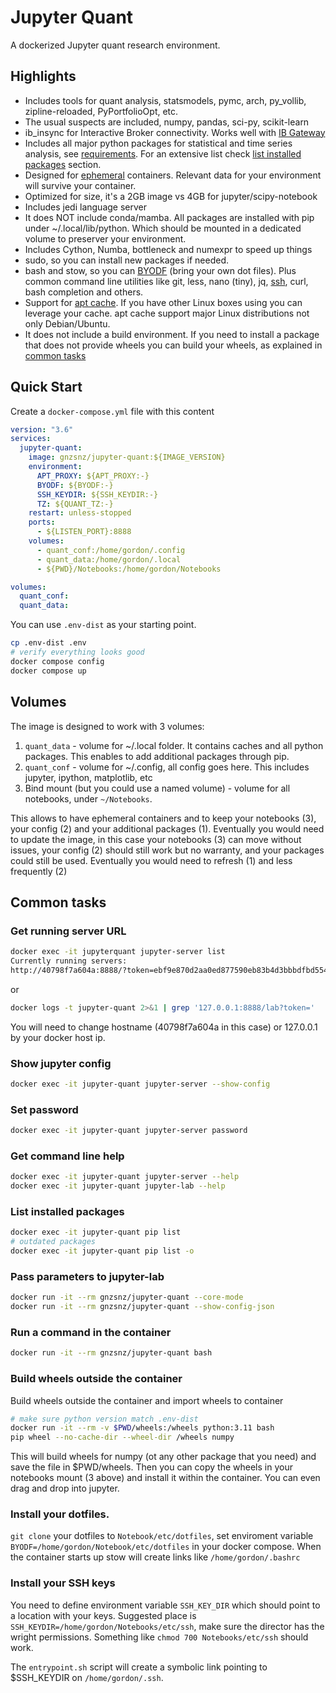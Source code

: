 # Jupyter Quant

A dockerized Jupyter quant research environment.

## Highlights

- Includes tools for quant analysis, statsmodels, pymc, arch, py_vollib, zipline-reloaded, PyPortfolioOpt, etc.
- The usual suspects are included, numpy, pandas, sci-py, scikit-learn
- ib_insync for Interactive Broker connectivity. Works well with [IB Gateway](https://github.com/gnzsnz/ib-gateway-docker)
- Includes all major python packages for statistical and time series analysis, see [requirements](https://github.com/gnzsnz/jupyter-quant/blob/master/requirements.txt). For an extensive list check [list installed packages](#list-installed-packages) section.
- Designed for [ephemeral](https://docs.docker.com/develop/develop-images/dockerfile_best-practices/#create-ephemeral-containers) containers. Relevant data for your environment will survive your container.
- Optimized for size, it's a 2GB image vs 4GB for jupyter/scipy-notebook
- Includes jedi language server
- It does NOT include conda/mamba. All packages are installed with pip under ~/.local/lib/python. Which should be mounted in a dedicated volume to preserver your environment.
- Includes Cython, Numba, bottleneck and numexpr to speed up things
- sudo, so you can install new packages if needed.
- bash and stow, so you can [BYODF](#install-your-dotfiles) (bring your own dot files). Plus common command line utilities like git, less, nano (tiny), jq, [ssh](#install-your-ssh-keys), curl, bash completion and others.
- Support for [apt cache](https://github.com/gnzsnz/apt-cacher-ng). If you have other Linux boxes using you can leverage your cache. apt cache support major Linux distributions not only Debian/Ubuntu.
- It does not include a build environment. If you need to install a package that does not provide wheels you can build your wheels, as explained in [common tasks](#build-wheels-outside-the-container)

## Quick Start

Create a `docker-compose.yml` file with this content

```yml
version: "3.6"
services:
  jupyter-quant:
    image: gnzsnz/jupyter-quant:${IMAGE_VERSION}
    environment:
      APT_PROXY: ${APT_PROXY:-}
      BYODF: ${BYODF:-}
      SSH_KEYDIR: ${SSH_KEYDIR:-}
      TZ: ${QUANT_TZ:-}
    restart: unless-stopped
    ports:
      - ${LISTEN_PORT}:8888
    volumes:
      - quant_conf:/home/gordon/.config
      - quant_data:/home/gordon/.local
      - ${PWD}/Notebooks:/home/gordon/Notebooks

volumes:
  quant_conf:
  quant_data:
```

You can use `.env-dist` as your starting point.

```bash
cp .env-dist .env
# verify everything looks good
docker compose config
docker compose up
```

## Volumes

The image is designed to work with 3 volumes:

1.  `quant_data` - volume for ~/.local folder. It contains caches and all python packages. This enables to add additional packages through pip.
1.  `quant_conf` - volume for ~/.config, all config goes here. This includes jupyter, ipython, matplotlib, etc
1.  Bind mount (but you could use a named volume) - volume for all notebooks, under `~/Notebooks`.

This allows to have ephemeral containers and to keep your notebooks (3), your config (2) and your additional packages (1). Eventually you would need to update the image, in this case your notebooks (3) can move without issues, your config (2) should still work but no warranty, and your packages could still be used. Eventually you would need to refresh (1) and less frequently (2)

## Common tasks

### Get running server URL
  
```bash
docker exec -it jupyterquant jupyter-server list
Currently running servers:
http://40798f7a604a:8888/?token=ebf9e870d2aa0ed877590eb83b4d3bbbdfbd55467422a167 :: /home/gordon/Notebooks
```

or

```bash
docker logs -t jupyter-quant 2>&1 | grep '127.0.0.1:8888/lab?token='
```

You will need to change hostname (40798f7a604a in this case) or 127.0.0.1 by your docker host ip.

### Show jupyter config

```bash
docker exec -it jupyter-quant jupyter-server --show-config
```

### Set password

```bash
docker exec -it jupyter-quant jupyter-server password
```

### Get command line help

```bash
docker exec -it jupyter-quant jupyter-server --help
docker exec -it jupyter-quant jupyter-lab --help
```

### List installed packages

```bash
docker exec -it jupyter-quant pip list
# outdated packages
docker exec -it jupyter-quant pip list -o
```

### Pass parameters to jupyter-lab

```bash
docker run -it --rm gnzsnz/jupyter-quant --core-mode
docker run -it --rm gnzsnz/jupyter-quant --show-config-json
```

### Run a command in the container

```bash
docker run -it --rm gnzsnz/jupyter-quant bash
```

### Build wheels outside the container

Build wheels outside the container and import wheels to container

```bash
# make sure python version match .env-dist
docker run -it --rm -v $PWD/wheels:/wheels python:3.11 bash
pip wheel --no-cache-dir --wheel-dir /wheels numpy
```

This will build wheels for numpy (ot any other package that you need) and save the file in $PWD/wheels. Then you can copy the wheels in your notebooks mount (3 above) and install it within the container. You can even drag and drop into jupyter.

### Install your dotfiles.

`git clone` your dotfiles to `Notebook/etc/dotfiles`, set enviroment variable `BYODF=/home/gordon/Notebook/etc/dotfiles` in your docker compose. When the container starts up stow will create links like `/home/gordon/.bashrc`

### Install your SSH keys

You need to define environment variable `SSH_KEY_DIR` which should point to a location with your keys. Suggested place is `SSH_KEYDIR=/home/gordon/Notebooks/etc/ssh`, make sure the director has the wright permissions. Something like `chmod 700 Notebooks/etc/ssh` should work.

The `entrypoint.sh` script will create a symbolic link pointing to $SSH_KEYDIR on `/home/gordon/.ssh`.
